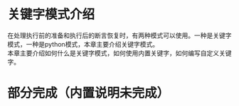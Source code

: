 # 关键字模式介绍

在处理执行前的准备和执行后的断言恢复时，有两种模式可以使用。一种是关键字模式，一种是python模式，本章主要介绍关键字模式。<br>
本章主要介绍如何什么是关键字模式，如何使用内置关键字，如何编写自定义关键字。

# 部分完成（内置说明未完成）
